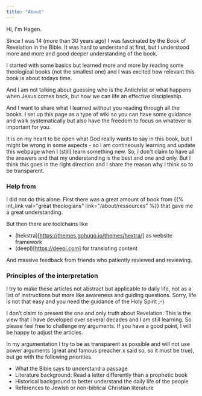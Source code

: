 ```yaml
---
title: "About"
---
```


Hi, I'm Hagen.

Since I was 14 (more than 30 years ago) I was fascinated by the Book of Revelation in the Bible. It was hard to understand at first, but I understood more and more and good deeper understanding of the book.

I started with some basics but learned more and more by reading some theological books (not the smallest one) and I was excited how relevant this book is about todays time.

And I am not talking about guessing who is the Antichrist or what happens when Jesus comes back, but how we can life an effective discipleship.

And I want to share what I learned without you reading through all the books. I set up this page as a type of wiki so you can have some guidance and walk systematically but also have the freedom to focus on whatever is important for you.

It is on my heart to be open what God really wants to say in this book, but I might be wrong in some aspects - so I am contineously learning and update this webpage when I (still) learn something new. So, I don't claim to have all the answers and that my understanding is the best and one and only. But I think this goes in the right direction and I share the reason why I think so to be transparent.

### Help from

I did not do this alone. First there was a great amount of book from {{% int_link val="great theologians" link="/about/ressources" %}} that gave me a great understanding.

But then there are toolchains like 
- (hekstra)[https://themes.gohugo.io/themes/hextra/] as website framework
- (deepl)[https://deepl.com] for translating content

And massive feedback from friends who patiently reviewed and reviewing.

### Principles of the interpretation

<a name="a5fe"></a>
I try to make these articles not abstract but applicable to daily life, not as a list of instructions but more like awareness and guiding questions. Sorry, life is not that easy and you need the guidance of the Holy Spirit ;-)

I don’t claim to present the one and only truth about Revelation. This is the view that I have developed over several decades and I am still learning. So please feel free to challenge my arguments. If you have a good point, I will be happy to adjust the articles.

In my argumentation I try to be as transparent as possible and will not use power arguments (great and famous preacher x said so, so it must be true), but go with the following priorities

- What the Bible says to understand a passage
- Literature background: Read a letter differently than a prophetic book
- Historical background to better understand the daily life of the people
- References to Jewish or non-biblical Christian literature
